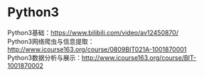# Python3
Python3基础：https://www.bilibili.com/video/av12450870/<br />
Python3网络爬虫与信息提取：http://www.icourse163.org/course/0809BIT021A-1001870001<br />
Python3数据分析与展示：http://www.icourse163.org/course/BIT-1001870002<br />
